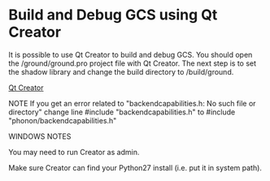 # Build and Debug GCS using Qt Creator

It is possible to use Qt Creator to build and debug GCS.
You should open the /ground/ground.pro project file with Qt Creator. The next step is to set the shadow library and change the build directory to /build/ground.

[Qt Creator](http://s21.postimg.org/vot5kpad3/taulabsqtcreator.png)

NOTE
If you get an error related to "backendcapabilities.h: No such file or directory" change line #include "backendcapabilities.h" to #include "phonon/backendcapabilities.h"


WINDOWS NOTES

You may need to run Creator as admin.

Make sure Creator can find your Python27 install (i.e. put it in system path).
